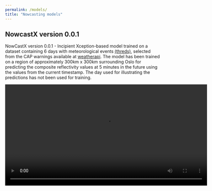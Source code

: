 ```yaml
---
permalink: /models/
title: "Nowcasting models"
---
```



## NowcastX version 0.0.1
NowCastX version 0.0.1 - Incipient Xception-based model trained on a dataset containing 6 days with meteorological events [(threds)](https://thredds.met.no/thredds/catalog/remotesensing/reflectivity-nordic/catalog.html), selected from the CAP warnings available at [weatherapi](https://api.met.no/weatherapi/metalerts/1.1?show=all&lang=en). The model has been trained on a region of approximately 300km x 300km surrounding Oslo for predicting the composite reflectivity values at 5 minutes in the future using the values from the current timestamp. The day used for illustrating the predictions has not been used for training.

<video width="130%" controls>
  <source src="/assets/videos/xnow_5m_with_negative_5minutes_noRMSE_noCM.mp4" type="video/mp4">
</video>
